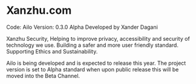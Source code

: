 # Xanzhu.com

Code: Ailo
Version: 0.3.0 Alpha
Developed by Xander Dagani

Xanzhu Security, Helping to improve privacy, accessibility and security of technology we use. Building a safer and more user friendly standard. Supporting Ethics and Sustainability. 

Ailo is being developed and is expected to release this year. 
The project version is set to Alpha standard when upon public release this will be moved into the Beta Channel. 